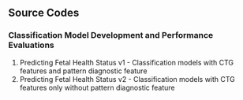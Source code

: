 ## Source Codes

### Classification Model Development and Performance Evaluations
1. Predicting Fetal Health Status v1 - Classification models with CTG features and pattern diagnostic feature
2. Predicting Fetal Health Status v2 - Classification models with CTG features only without pattern diagnostic feature
